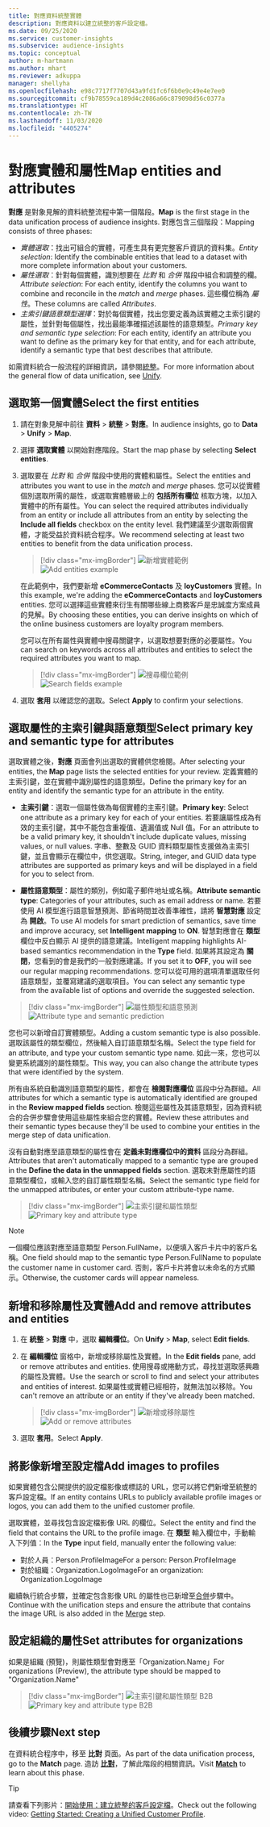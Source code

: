 ```yaml
---
title: 對應資料統整實體
description: 對應資料以建立統整的客戶設定檔。
ms.date: 09/25/2020
ms.service: customer-insights
ms.subservice: audience-insights
ms.topic: conceptual
author: m-hartmann
ms.author: mhart
ms.reviewer: adkuppa
manager: shellyha
ms.openlocfilehash: e98c7717f7707d43a9fd1fc6f6b0e9c49e4e7ee0
ms.sourcegitcommit: cf9b78559ca189d4c2086a66c879098d56c0377a
ms.translationtype: HT
ms.contentlocale: zh-TW
ms.lasthandoff: 11/03/2020
ms.locfileid: "4405274"
---
```

# <a name="map-entities-and-attributes"></a><span data-ttu-id="7a11e-103">對應實體和屬性</span><span class="sxs-lookup"><span data-stu-id="7a11e-103">Map entities and attributes</span></span>

<span data-ttu-id="7a11e-104">**對應** 是對象見解的資料統整流程中第一個階段。</span><span class="sxs-lookup"><span data-stu-id="7a11e-104">**Map** is the first stage in the data unification process of audience insights.</span></span> <span data-ttu-id="7a11e-105">對應包含三個階段：</span><span class="sxs-lookup"><span data-stu-id="7a11e-105">Mapping consists of three phases:</span></span>

- <span data-ttu-id="7a11e-106">*實體選取*：找出可組合的實體，可產生具有更完整客戶資訊的資料集。</span><span class="sxs-lookup"><span data-stu-id="7a11e-106">*Entity selection*: Identify the combinable entities that lead to a dataset with more complete information about your customers.</span></span>
- <span data-ttu-id="7a11e-107">*屬性選取*：針對每個實體，識別想要在 *比對* 和 *合併* 階段中組合和調整的欄。</span><span class="sxs-lookup"><span data-stu-id="7a11e-107">*Attribute selection*: For each entity, identify the columns you want to combine and reconcile in the *match* and *merge* phases.</span></span> <span data-ttu-id="7a11e-108">這些欄位稱為 *屬性*。</span><span class="sxs-lookup"><span data-stu-id="7a11e-108">These columns are called *Attributes*.</span></span>
- <span data-ttu-id="7a11e-109">*主索引鍵語意類型選擇*：對於每個實體，找出您要定義為該實體之主索引鍵的屬性，並針對每個屬性，找出最能準確描述該屬性的語意類型。</span><span class="sxs-lookup"><span data-stu-id="7a11e-109">*Primary key and semantic type selection*: For each entity, identify an attribute you want to define as the primary key for that entity, and for each attribute, identify a semantic type that best describes that attribute.</span></span>

<span data-ttu-id="7a11e-110">如需資料統合一般流程的詳細資訊，請參閱[統整](data-unification.md)。</span><span class="sxs-lookup"><span data-stu-id="7a11e-110">For more information about the general flow of data unification, see [Unify](data-unification.md).</span></span>

## <a name="select-the-first-entities"></a><span data-ttu-id="7a11e-111">選取第一個實體</span><span class="sxs-lookup"><span data-stu-id="7a11e-111">Select the first entities</span></span>

1. <span data-ttu-id="7a11e-112">請在對象見解中前往 **資料**  > **統整**  > **對應**。</span><span class="sxs-lookup"><span data-stu-id="7a11e-112">In audience insights, go to **Data** > **Unify** > **Map**.</span></span>

2. <span data-ttu-id="7a11e-113">選擇 **選取實體** 以開始對應階段。</span><span class="sxs-lookup"><span data-stu-id="7a11e-113">Start the map phase by selecting **Select entities**.</span></span>

3. <span data-ttu-id="7a11e-114">選取要在 *比對* 和 *合併* 階段中使用的實體和屬性。</span><span class="sxs-lookup"><span data-stu-id="7a11e-114">Select the entities and attributes you want to use in the *match* and *merge* phases.</span></span> <span data-ttu-id="7a11e-115">您可以從實體個別選取所需的屬性，或選取實體層級上的 **包括所有欄位** 核取方塊，以加入實體中的所有屬性。</span><span class="sxs-lookup"><span data-stu-id="7a11e-115">You can select the required attributes individually from an entity or include all attributes from an entity by selecting the **Include all fields** checkbox on the entity level.</span></span> <span data-ttu-id="7a11e-116">我們建議至少選取兩個實體，才能受益於資料統合程序。</span><span class="sxs-lookup"><span data-stu-id="7a11e-116">We recommend selecting at least two entities to benefit from the data unification process.</span></span>

   > [!div class="mx-imgBorder"]
   > <span data-ttu-id="7a11e-117">![新增實體範例](media/data-manager-configure-map-add-entities-example.png "新增實體範例")</span><span class="sxs-lookup"><span data-stu-id="7a11e-117">![Add entities example](media/data-manager-configure-map-add-entities-example.png "Add entities example")</span></span>

   <span data-ttu-id="7a11e-118">在此範例中，我們要新增 **eCommerceContacts** 及 **loyCustomers** 實體。</span><span class="sxs-lookup"><span data-stu-id="7a11e-118">In this example, we're adding the **eCommerceContacts** and **loyCustomers** entities.</span></span> <span data-ttu-id="7a11e-119">您可以選擇這些實體來衍生有關哪些線上商務客戶是忠誠度方案成員的見解。</span><span class="sxs-lookup"><span data-stu-id="7a11e-119">By choosing these entities, you can derive insights on which of the online business customers are loyalty program members.</span></span>
   
   <span data-ttu-id="7a11e-120">您可以在所有屬性與實體中搜尋關鍵字，以選取想要對應的必要屬性。</span><span class="sxs-lookup"><span data-stu-id="7a11e-120">You can search on keywords across all attributes and entities to select the required attributes you want to map.</span></span>
   
     > [!div class="mx-imgBorder"]
   > <span data-ttu-id="7a11e-121">![搜尋欄位範例](media/data-manager-configure-map-search-fields-example.png "搜尋欄位範例")</span><span class="sxs-lookup"><span data-stu-id="7a11e-121">![Search fields example](media/data-manager-configure-map-search-fields-example.png "Search fields example")</span></span>

4. <span data-ttu-id="7a11e-122">選取 **套用** 以確認您的選取。</span><span class="sxs-lookup"><span data-stu-id="7a11e-122">Select **Apply** to confirm your selections.</span></span>

## <a name="select-primary-key-and-semantic-type-for-attributes"></a><span data-ttu-id="7a11e-123">選取屬性的主索引鍵與語意類型</span><span class="sxs-lookup"><span data-stu-id="7a11e-123">Select primary key and semantic type for attributes</span></span>

<span data-ttu-id="7a11e-124">選取實體之後，**對應** 頁面會列出選取的實體供您檢閱。</span><span class="sxs-lookup"><span data-stu-id="7a11e-124">After selecting your entities, the **Map** page lists the selected entities for your review.</span></span> <span data-ttu-id="7a11e-125">定義實體的主索引鍵，並在實體中識別屬性的語意類型。</span><span class="sxs-lookup"><span data-stu-id="7a11e-125">Define the primary key for an entity and identify the semantic type for an attribute in the entity.</span></span>

- <span data-ttu-id="7a11e-126">**主索引鍵**：選取一個屬性做為每個實體的主索引鍵。</span><span class="sxs-lookup"><span data-stu-id="7a11e-126">**Primary key**: Select one attribute as a primary key for each of your entities.</span></span> <span data-ttu-id="7a11e-127">若要讓屬性成為有效的主索引鍵，其中不能包含重複值、遺漏值或 Null 值。</span><span class="sxs-lookup"><span data-stu-id="7a11e-127">For an attribute to be a valid primary key, it shouldn't include duplicate values, missing values, or null values.</span></span> <span data-ttu-id="7a11e-128">字串、整數及 GUID 資料類型屬性支援做為主索引鍵，並且會顯示在欄位中，供您選取。</span><span class="sxs-lookup"><span data-stu-id="7a11e-128">String, integer, and GUID data type attributes are supported as primary keys and will be displayed in a field for you to select from.</span></span>

- <span data-ttu-id="7a11e-129">**屬性語意類型**：屬性的類別，例如電子郵件地址或名稱。</span><span class="sxs-lookup"><span data-stu-id="7a11e-129">**Attribute semantic type**: Categories of your attributes, such as email address or name.</span></span> <span data-ttu-id="7a11e-130">若要使用 AI 模型進行語意智慧預測、節省時間並改善準確性，請將 **智慧對應** 設定為 **開啟**。</span><span class="sxs-lookup"><span data-stu-id="7a11e-130">To use AI models for smart prediction of semantics, save time and improve accuracy, set **Intelligent mapping** to **ON**.</span></span> <span data-ttu-id="7a11e-131">智慧對應會在 **類型** 欄位中反白顯示 AI 提供的語意建議。</span><span class="sxs-lookup"><span data-stu-id="7a11e-131">Intelligent mapping highlights AI-based semantics recommendation in the **Type** field.</span></span> <span data-ttu-id="7a11e-132">如果將其設定為 **關閉**，您看到的會是我們的一般對應建議。</span><span class="sxs-lookup"><span data-stu-id="7a11e-132">If you set it to **OFF**, you will see our regular mapping recommendations.</span></span> <span data-ttu-id="7a11e-133">您可以從可用的選項清單選取任何語意類型，並覆寫建議的選取項目。</span><span class="sxs-lookup"><span data-stu-id="7a11e-133">You can select any semantic type from the available list of options and override the suggested selection.</span></span>

> [!div class="mx-imgBorder"]
> <span data-ttu-id="7a11e-134">![屬性類型和語意預測](media/data-manager-configure-map-add-attributes-semantic-prediction.png "屬性類型和語意預測")</span><span class="sxs-lookup"><span data-stu-id="7a11e-134">![Attribute type and semantic prediction](media/data-manager-configure-map-add-attributes-semantic-prediction.png "Attribute type and semantic prediction")</span></span>

<span data-ttu-id="7a11e-135">您也可以新增自訂實體類型。</span><span class="sxs-lookup"><span data-stu-id="7a11e-135">Adding a custom semantic type is also possible.</span></span> <span data-ttu-id="7a11e-136">選取該屬性的類型欄位，然後輸入自訂語意類型名稱。</span><span class="sxs-lookup"><span data-stu-id="7a11e-136">Select the type field for an attribute, and type your custom semantic type name.</span></span> <span data-ttu-id="7a11e-137">如此一來，您也可以變更系統識別的屬性類型。</span><span class="sxs-lookup"><span data-stu-id="7a11e-137">This way, you can also change the attribute types that were identified by the system.</span></span>

<span data-ttu-id="7a11e-138">所有由系統自動識別語意類型的屬性，都會在 **檢閱對應欄位** 區段中分為群組。</span><span class="sxs-lookup"><span data-stu-id="7a11e-138">All attributes for which a semantic type is automatically identified are grouped in the **Review mapped fields** section.</span></span> <span data-ttu-id="7a11e-139">檢閱這些屬性及其語意類型，因為資料統合的合併步驟會使用這些屬性來組合您的實體。</span><span class="sxs-lookup"><span data-stu-id="7a11e-139">Review these attributes and their semantic types because they'll be used to combine your entities in the merge step of data unification.</span></span>

<span data-ttu-id="7a11e-140">沒有自動對應至語意類型的屬性會在 **定義未對應欄位中的資料** 區段分為群組。</span><span class="sxs-lookup"><span data-stu-id="7a11e-140">Attributes that aren't automatically mapped to a semantic type are grouped in the **Define the data in the unmapped fields** section.</span></span> <span data-ttu-id="7a11e-141">選取未對應屬性的語意類型欄位，或輸入您的自訂屬性類型名稱。</span><span class="sxs-lookup"><span data-stu-id="7a11e-141">Select the semantic type field for the unmapped attributes, or enter your custom attribute-type name.</span></span>

> [!div class="mx-imgBorder"]
> <span data-ttu-id="7a11e-142">![主索引鍵和屬性類型](media/data-manager-configure-map-add-attributes.png "主索引鍵和屬性類型")</span><span class="sxs-lookup"><span data-stu-id="7a11e-142">![Primary key and attribute type](media/data-manager-configure-map-add-attributes.png "Primary key and attribute type")</span></span>

> [!NOTE]
> <span data-ttu-id="7a11e-143">一個欄位應該對應至語意類型 Person.FullName，以便填入客戶卡片中的客戶名稱。</span><span class="sxs-lookup"><span data-stu-id="7a11e-143">One field should map to the semantic type Person.FullName to populate the customer name in customer card.</span></span> <span data-ttu-id="7a11e-144">否則，客戶卡片將會以未命名的方式顯示。</span><span class="sxs-lookup"><span data-stu-id="7a11e-144">Otherwise, the customer cards will appear nameless.</span></span> 

## <a name="add-and-remove-attributes-and-entities"></a><span data-ttu-id="7a11e-145">新增和移除屬性及實體</span><span class="sxs-lookup"><span data-stu-id="7a11e-145">Add and remove attributes and entities</span></span>

1. <span data-ttu-id="7a11e-146">在 **統整** > **對應** 中，選取 **編輯欄位**。</span><span class="sxs-lookup"><span data-stu-id="7a11e-146">On **Unify** > **Map**, select **Edit fields**.</span></span>

2. <span data-ttu-id="7a11e-147">在 **編輯欄位** 窗格中，新增或移除屬性及實體。</span><span class="sxs-lookup"><span data-stu-id="7a11e-147">In the **Edit fields** pane, add or remove attributes and entities.</span></span> <span data-ttu-id="7a11e-148">使用搜尋或捲動方式，尋找並選取感興趣的屬性及實體。</span><span class="sxs-lookup"><span data-stu-id="7a11e-148">Use the search or scroll to find and select your attributes and entities of interest.</span></span> <span data-ttu-id="7a11e-149">如果屬性或實體已經相符，就無法加以移除。</span><span class="sxs-lookup"><span data-stu-id="7a11e-149">You can't remove an attribute or an entity if they've already been matched.</span></span>

   > [!div class="mx-imgBorder"]
   > <span data-ttu-id="7a11e-150">![新增或移除屬性](media/configure-data-map-edit.png "新增或移除屬性")</span><span class="sxs-lookup"><span data-stu-id="7a11e-150">![Add or remove attributes](media/configure-data-map-edit.png "Add or remove attributes")</span></span>

3. <span data-ttu-id="7a11e-151">選取 **套用**。</span><span class="sxs-lookup"><span data-stu-id="7a11e-151">Select **Apply**.</span></span>

## <a name="add-images-to-profiles"></a><span data-ttu-id="7a11e-152">將影像新增至設定檔</span><span class="sxs-lookup"><span data-stu-id="7a11e-152">Add images to profiles</span></span>

<span data-ttu-id="7a11e-153">如果實體包含公開提供的設定檔影像或標誌的 URL，您可以將它們新增至統整的客戶設定檔。</span><span class="sxs-lookup"><span data-stu-id="7a11e-153">If an entity contains URLs to publicly available profile images or logos, you can add them to the unified customer profile.</span></span>

<span data-ttu-id="7a11e-154">選取實體，並尋找包含設定檔影像 URL 的欄位。</span><span class="sxs-lookup"><span data-stu-id="7a11e-154">Select the entity and find the field that contains the URL to the profile image.</span></span> <span data-ttu-id="7a11e-155">在 **類型** 輸入欄位中，手動輸入下列值：</span><span class="sxs-lookup"><span data-stu-id="7a11e-155">In the **Type** input field, manually enter the following value:</span></span> 
- <span data-ttu-id="7a11e-156">對於人員：Person.ProfileImage</span><span class="sxs-lookup"><span data-stu-id="7a11e-156">For a person: Person.ProfileImage</span></span>
- <span data-ttu-id="7a11e-157">對於組織：Organization.LogoImage</span><span class="sxs-lookup"><span data-stu-id="7a11e-157">For an organization: Organization.LogoImage</span></span>

<span data-ttu-id="7a11e-158">繼續執行統合步驟，並確定包含影像 URL 的屬性也已新增至[合併](merge-entities.md)步驟中。</span><span class="sxs-lookup"><span data-stu-id="7a11e-158">Continue with the unification steps and ensure the attribute that contains the image URL is also added in the [Merge](merge-entities.md) step.</span></span>

## <a name="set-attributes-for-organizations"></a><span data-ttu-id="7a11e-159">設定組織的屬性</span><span class="sxs-lookup"><span data-stu-id="7a11e-159">Set attributes for organizations</span></span>

<span data-ttu-id="7a11e-160">如果是組織 (預覽)，則屬性類型會對應至「Organization.Name」</span><span class="sxs-lookup"><span data-stu-id="7a11e-160">For organizations (Preview), the attribute type should be mapped to "Organization.Name"</span></span>
> [!div class="mx-imgBorder"]
> <span data-ttu-id="7a11e-161">![主索引鍵和屬性類型 B2B](media/configure-data-map-edit-b2b.png "主索引鍵和屬性類型 B2B")</span><span class="sxs-lookup"><span data-stu-id="7a11e-161">![Primary key and attribute type B2B](media/configure-data-map-edit-b2b.png "Primary key and attribute type B2B")</span></span>

## <a name="next-step"></a><span data-ttu-id="7a11e-162">後續步驟</span><span class="sxs-lookup"><span data-stu-id="7a11e-162">Next step</span></span>

<span data-ttu-id="7a11e-163">在資料統合程序中，移至 **比對** 頁面。</span><span class="sxs-lookup"><span data-stu-id="7a11e-163">As part of the data unification process, go to the **Match** page.</span></span> <span data-ttu-id="7a11e-164">造訪 [**比對**](match-entities.md)，了解此階段的相關資訊。</span><span class="sxs-lookup"><span data-stu-id="7a11e-164">Visit [**Match**](match-entities.md) to learn about this phase.</span></span>

> [!TIP]
> <span data-ttu-id="7a11e-165">請查看下列影片：[開始使用：建立統整的客戶設定檔](https://youtu.be/oBfGEhucAxs)。</span><span class="sxs-lookup"><span data-stu-id="7a11e-165">Check out the following video: [Getting Started: Creating a Unified Customer Profile](https://youtu.be/oBfGEhucAxs).</span></span>

